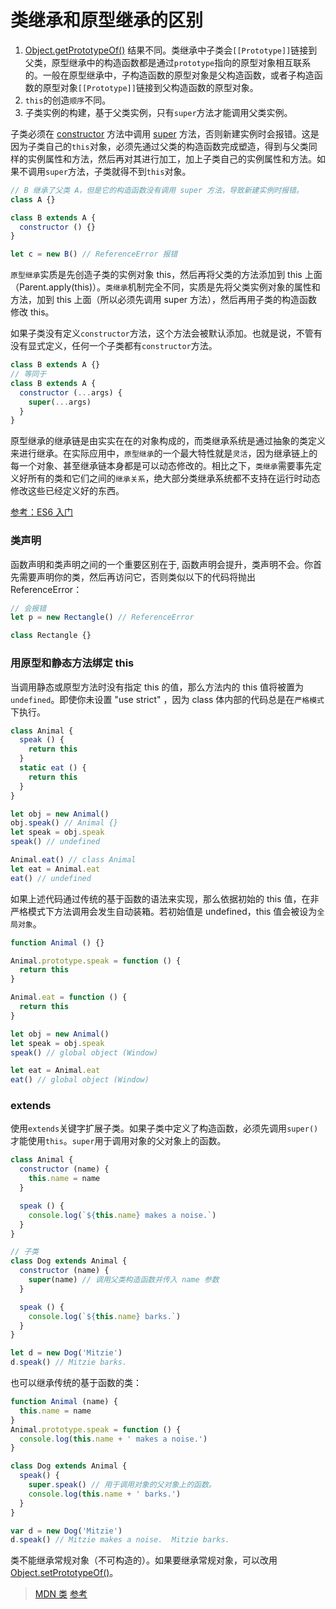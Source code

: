 # 类继承和原型继承的区别

1. [Object.getPrototypeOf()](https://developer.mozilla.org/zh-CN/docs/Web/JavaScript/Reference/Global_Objects/Object/GetPrototypeOf) 结果不同。类继承中子类会`[[Prototype]]`链接到父类，原型继承中的构造函数都是通过`prototype`指向的原型对象相互联系的。一般在原型继承中，子构造函数的原型对象是父构造函数，或者子构造函数的原型对象`[[Prototype]]`链接到父构造函数的原型对象。
2. `this`的创造`顺序`不同。
3. 子类实例的构建，基于父类实例，只有`super`方法才能调用父类实例。

子类必须在 [constructor](https://developer.mozilla.org/zh-CN/docs/Web/JavaScript/Reference/Classes/constructor) 方法中调用 [super](https://developer.mozilla.org/zh-CN/docs/Web/JavaScript/Reference/Operators/super) 方法，否则新建实例时会报错。这是因为子类自己的`this`对象，必须先通过父类的构造函数完成塑造，得到与父类同样的实例属性和方法，然后再对其进行加工，加上子类自己的实例属性和方法。如果不调用`super`方法，子类就得不到`this`对象。

```javascript
// B 继承了父类 A，但是它的构造函数没有调用 super 方法，导致新建实例时报错。
class A {}

class B extends A {
  constructor () {}
}

let c = new B() // ReferenceError 报错
```

`原型继承`实质是先创造子类的实例对象 this，然后再将父类的方法添加到 this 上面（Parent.apply(this)）。`类继承`机制完全不同，实质是先将父类实例对象的属性和方法，加到 this 上面（所以必须先调用 super 方法），然后再用子类的构造函数修改 this。

如果子类没有定义`constructor`方法，这个方法会被默认添加。也就是说，不管有没有显式定义，任何一个子类都有`constructor`方法。

```javascript
class B extends A {}
// 等同于
class B extends A {
  constructor (...args) {
    super(...args)
  }
}
```

原型继承的继承链是由实实在在的对象构成的，而类继承系统是通过抽象的类定义来进行继承。在实际应用中，`原型继承`的一个最大特性就是`灵活`，因为继承链上的每一个对象、甚至继承链本身都是可以动态修改的。相比之下，`类继承`需要事先定义好所有的类和它们之间的`继承关系`，绝大部分类继承系统都不支持在运行时动态修改这些已经定义好的东西。

[参考：ES6 入门](https://es6.ruanyifeng.com/#docs/class-extends)

### 类声明

函数声明和类声明之间的一个重要区别在于, 函数声明会提升，类声明不会。你首先需要声明你的类，然后再访问它，否则类似以下的代码将抛出 ReferenceError：

```javascript
// 会报错
let p = new Rectangle() // ReferenceError

class Rectangle {}
```

### 用原型和静态方法绑定 this

当调用静态或原型方法时没有指定 this 的值，那么方法内的 this 值将被置为`undefined`。即使你未设置 "use strict" ，因为 class 体内部的代码总是在`严格模式`下执行。

```javascript
class Animal {
  speak () {
    return this
  }
  static eat () {
    return this
  }
}

let obj = new Animal()
obj.speak() // Animal {}
let speak = obj.speak
speak() // undefined

Animal.eat() // class Animal
let eat = Animal.eat
eat() // undefined
```

如果上述代码通过传统的基于函数的语法来实现，那么依据初始的 this 值，在非严格模式下方法调用会发生自动装箱。若初始值是 undefined，this 值会被设为`全局对象`。

```javascript
function Animal () {}

Animal.prototype.speak = function () {
  return this
}

Animal.eat = function () {
  return this
}

let obj = new Animal()
let speak = obj.speak
speak() // global object (Window)

let eat = Animal.eat
eat() // global object (Window)
```

### extends

使用`extends`关键字扩展子类。如果子类中定义了构造函数，必须先调用`super()`才能使用`this`。`super`用于调用对象的父对象上的函数。

```javascript
class Animal {
  constructor (name) {
    this.name = name
  }

  speak () {
    console.log(`${this.name} makes a noise.`)
  }
}

// 子类
class Dog extends Animal {
  constructor (name) {
    super(name) // 调用父类构造函数并传入 name 参数
  }

  speak () {
    console.log(`${this.name} barks.`)
  }
}

let d = new Dog('Mitzie')
d.speak() // Mitzie barks.
```

也可以继承传统的基于函数的类：

```javascript
function Animal (name) {
  this.name = name
}
Animal.prototype.speak = function () {
  console.log(this.name + ' makes a noise.')
}

class Dog extends Animal {
  speak() {
    super.speak() // 用于调用对象的父对象上的函数。
    console.log(this.name + ' barks.')
  }
}

var d = new Dog('Mitzie')
d.speak() // Mitzie makes a noise.  Mitzie barks.
```

类不能继承常规对象（不可构造的）。如果要继承常规对象，可以改用 [Object.setPrototypeOf()](https://developer.mozilla.org/zh-CN/docs/Web/JavaScript/Reference/Global_Objects/Object/setPrototypeOf)。

> [MDN 类](https://developer.mozilla.org/zh-CN/docs/Web/JavaScript/Reference/Classes)
> [参考](https://mp.weixin.qq.com/s/qorENDz-0GetxYPlf_EozQ)
